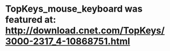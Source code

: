 # TopKeys_mouse_keyboard was featured at: http://download.cnet.com/TopKeys/3000-2317_4-10868751.html
